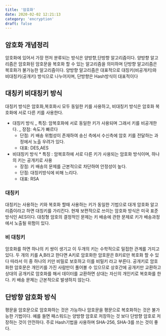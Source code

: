 ```yaml
---
title: '암호화'
date: 2020-02-02 12:21:13
category: 'encryption'
draft: false
---
```


## 암호화 개념정리

암호화에 있어서 가장 먼저 분류되는 방식은 양방향,단방향 알고리즘이다. 양방향 알고리즘은 암호화된 암호문을 복호화 할 수 있는 알고리즘을 의미하며 단방향 알고리즘은 복호화가 불가능한 알고리즘이다.
양방향 알고리즘은 대표적으로 대칭키(비공개키)와 비대칭키(공개키) 방식으로 나누어지며, 단방향은 Hash방식이 대표적이다

## 대칭키 비대칭키 방식

대칭키 방식은 암호화,복호화시 모두 동일한 키를 사용하고, 비대칭키 방식은 암호화 복호화에 서로 다른 키를 사용한다.

- 대칭키 방식
  _ 특징: 암복호화에 서로 동일한 키가 사용되며 그래서 키를 비공개한다.
  _ 장점: 속도가 빠르다
  - 단점: 키 배송 위험성이 존재하여 송신 측에서 수신측에 암호 키를 전달하는 과정에서 노출 우려가 있다.
  - 대표: DES,AES
- 비대칭키 방식 \* 특징 : 암복호하에 서로 다른 키가 사용되는 암호화 방식이며, 하나의 키는 공개키로 사용
  - 장점: 키 배송의 문제를 근본적으로 차단하여 안정성이 높다.
  - 단점: 대칭키방식에 비해 느리다.
  - 대표: RSA

### 대칭키

대칭키는 사용하는 키와 복호화 할때 사용하는 키가 동일한 기법으로 대개 암호화 알고리즘이라고 하면 대칭키를 가리킨다.
현재 보편적으로 쓰이는 암호화 방식은 미국 표준 방식인 AES이다. 대칭형 암호의 결정적인 문제는 키 배송에 관한 문제로 키가 배송과정에서 노출될 위험이 있다.

### 비 대칭키

암호화를 하면 하나의 키 쌍이 생기고 이 두개의 키는 수학적으로 밀접한 관계를 가지고있다. 두 개의 키를 A,B라고 한다면 A키로 암호화한 암호문은 B키로만 복호화 할 수 있다 따라서 이 중 하나의 키만 비밀로 보호하고 이를 비밀키 라고 부른다. 공개키로 암호화한 암호문은 개인키를 가진 사람만이 풀어볼 수 있으므로 상호간에 공개키만 교환하고 상대의 공개키로 암호화를 해서 데이터를 교환하면 상대는 자신의 개인키로 복호화를 한다. 키 배송 문제는 근본적으로 발생하지 않는다.

## 단방향 암호화 방식

평문을 암호문으로 암호화하는 것은 가능하나 암호문을 평문으로 복호화하는 것은 불가능한 기법이다. 예를 들면 패스워드는 양방향 암호로 저장하는 것 보다 단방향 암호로 저장하는 것이 안전하다.
주로 Hash기법을 사용하며 SHA-256, SHA-3를 쓰는 것이 좋다.
